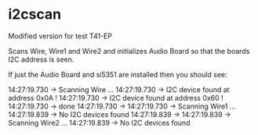 # i2cscan

Modified version for test T41-EP

Scans Wire, Wire1 and Wire2 and initializes Audio Board so that the boards I2C address is seen.

If just the Audio Board and si5351 are installed then you should see:


14:27:19.730 -> Scanning Wire ...
14:27:19.730 -> I2C device found at address 0x0A  !
14:27:19.730 -> I2C device found at address 0x60  !
14:27:19.730 -> done
14:27:19.730 -> 
14:27:19.730 -> Scanning Wire1 ...
14:27:19.839 -> No I2C devices found
14:27:19.839 -> 
14:27:19.839 -> Scanning Wire2 ...
14:27:19.839 -> No I2C devices found
